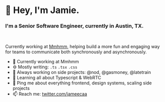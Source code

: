 # 👋 Hey, I'm Jamie.

### I'm a Senior Software Engineer, currently in Austin, TX.

</br>

Currently working at [Mmhmm](https://mmhmm.app), helping build a more fun and engaging way for teams to communicate both synchronously and asynchronously.

- 🏢 Currently working at Mmhmm
- ⚙️ Mostly writing: `.ts` `.tsx` `.css`
- 💅 Always working on side projects: @nod, @gasmoney, @latetrain
- 🌱 Learning all about Typescript & WebRTC
- 💬 Ping me about everything frontend, design systems, scaling side projects
- 📫 Reach me: [twitter.com/jameecaa]("https://twitter.com/jameecaa")

